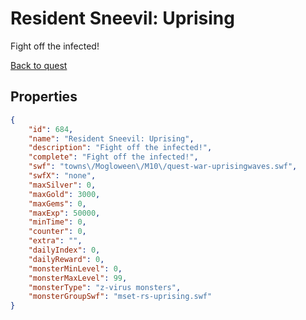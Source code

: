 # Resident Sneevil: Uprising

Fight off the infected!

[Back to quest](../quests.md)

## Properties

```json
{
    "id": 684,
    "name": "Resident Sneevil: Uprising",
    "description": "Fight off the infected!",
    "complete": "Fight off the infected!",
    "swf": "towns\/Mogloween\/M10\/quest-war-uprisingwaves.swf",
    "swfX": "none",
    "maxSilver": 0,
    "maxGold": 3000,
    "maxGems": 0,
    "maxExp": 50000,
    "minTime": 0,
    "counter": 0,
    "extra": "",
    "dailyIndex": 0,
    "dailyReward": 0,
    "monsterMinLevel": 0,
    "monsterMaxLevel": 99,
    "monsterType": "z-virus monsters",
    "monsterGroupSwf": "mset-rs-uprising.swf"
}
```

